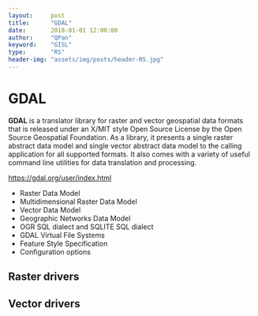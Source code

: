 ```yaml
---
layout:     post
title:      "GDAL"
date:       2018-01-01 12:00:00
author:     "QPan"
keyword:    "GISL"
type:       "RS"
header-img: "assets/img/posts/header-RS.jpg"
---
```


# [](#header-1)GDAL

**GDAL** is a translator library for raster and vector geospatial data formats that is released under an X/MIT style Open Source License by the Open Source Geospatial Foundation. As a library, it presents a single raster abstract data model and single vector abstract data model to the calling application for all supported formats. It also comes with a variety of useful command line utilities for data translation and processing.

https://gdal.org/user/index.html

- Raster Data Model
- Multidimensional Raster Data Model
- Vector Data Model
- Geographic Networks Data Model
- OGR SQL dialect and SQLITE SQL dialect
- GDAL Virtual File Systems
- Feature Style Specification
- Configuration options

## [](#header-2)Raster drivers

## [](#header-2)Vector drivers

